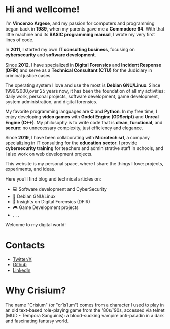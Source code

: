 # Hi and wellcome!

I’m **Vincenzo Argese**, and my passion for computers and programming began back in **1989**, when my parents gave me a **Commodore 64**. With that little machine and its **BASIC programming manual**, I wrote my very first lines of code.

In **2011**, I started my own **IT consulting business**, focusing on **cybersecurity** and **software development**.

Since **2012**, I have specialized in **Digital Forensics** and **Incident Response** (**DFIR**) and serve as a **Technical Consultant (CTU)** for the Judiciary in criminal justice cases.

The operating system I love and use the most is **Debian GNU/Linux**. Since 1999/2000,over 25 years now, it has been the foundation of all my activities: daily work, personal projects, software development, game development, system administration, and digital forensics.

My favorite programming languages are **C** and **Python**. In my free time, I enjoy developing **video games** with **Godot Engine (GDScript)** and **Unreal Engine (C++)**. My philosophy is to write code that is **clean**, **functional**, and **secure**: no unnecessary complexity, just efficiency and elegance.

Since **2019**, I have been collaborating with **Microtech srl**, a company specializing in IT consulting for the **education sector**. I provide **cybersecurity training** for teachers and administrative staff in schools, and I also work on web development projects.

This website is my personal space, where I share the things I love: projects, experiments, and ideas.

Here you’ll find blog and technical articles on:

- 💻 Software development and CyberSecurity
- 🐧 Debian GNU/Linux
- 🔐 Insights on Digital Forensics (DFIR)
- 🎮 Game Development projects
- . . .

Welcome to my digital world!

# Contacts
- [Twitter/X](https://x.com/cr1s1um")
- [Github](https://github.com/cr1s1um")
- [LinkedIn](https://www.linkedin.com/in/vincenzoargese/")

# Why Crisium?
The name "Crisium" (or "cr1s1um") comes from a character I used to play in an old text-based role-playing game from the '80s/'90s, accessed via telnet (MUD - Tempora Sanguinis): a blood-sucking vampire anti-paladin in a dark and fascinating fantasy world.
